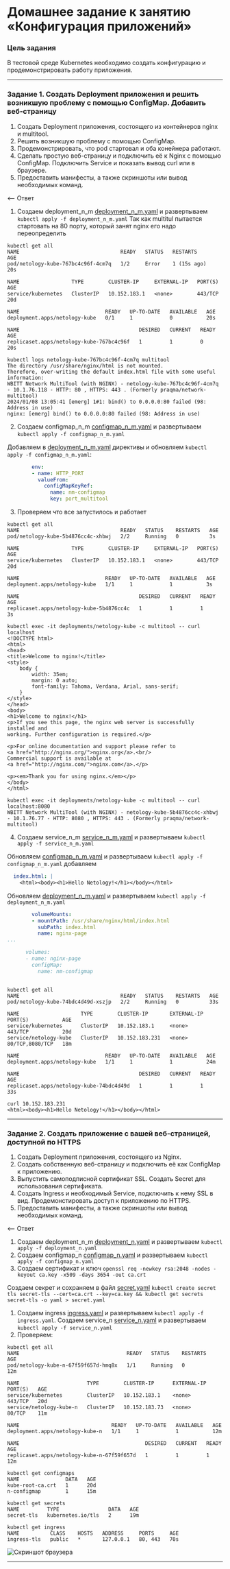 # Домашнее задание к занятию «Конфигурация приложений»

### Цель задания

В тестовой среде Kubernetes необходимо создать конфигурацию и продемонстрировать работу приложения.

------

### Задание 1. Создать Deployment приложения и решить возникшую проблему с помощью ConfigMap. Добавить веб-страницу

1. Создать Deployment приложения, состоящего из контейнеров nginx и multitool.
2. Решить возникшую проблему с помощью ConfigMap.
3. Продемонстрировать, что pod стартовал и оба конейнера работают.
4. Сделать простую веб-страницу и подключить её к Nginx с помощью ConfigMap. Подключить Service и показать вывод curl или в браузере.
5. Предоставить манифесты, а также скриншоты или вывод необходимых команд.

<-- Ответ

1. Создаем deployment_n_m [deployment_n_m.yaml](deployment_n_m.yaml) и развертываем `kubectl apply -f deployment_n_m.yaml`
   Так как multitul пытается стартовать на 80 порту, который занят nginx его надо переопределить

```commandline
kubectl get all
NAME                                 READY   STATUS   RESTARTS      AGE
pod/netology-kube-767bc4c96f-4cm7q   1/2     Error    1 (15s ago)   20s

NAME                 TYPE        CLUSTER-IP     EXTERNAL-IP   PORT(S)   AGE
service/kubernetes   ClusterIP   10.152.183.1   <none>        443/TCP   20d

NAME                            READY   UP-TO-DATE   AVAILABLE   AGE
deployment.apps/netology-kube   0/1     1            0           20s

NAME                                       DESIRED   CURRENT   READY   AGE
replicaset.apps/netology-kube-767bc4c96f   1         1         0       20s

kubectl logs netology-kube-767bc4c96f-4cm7q multitool 
The directory /usr/share/nginx/html is not mounted.
Therefore, over-writing the default index.html file with some useful information:
WBITT Network MultiTool (with NGINX) - netology-kube-767bc4c96f-4cm7q - 10.1.76.118 - HTTP: 80 , HTTPS: 443 . (Formerly praqma/network-multitool)
2024/01/08 13:05:41 [emerg] 1#1: bind() to 0.0.0.0:80 failed (98: Address in use)
nginx: [emerg] bind() to 0.0.0.0:80 failed (98: Address in use)
```

2. Создаем configmap_n_m [configmap_n_m.yaml](configmap_n_m.yaml) и развертываем `kubectl apply -f configmap_n_m.yaml`
   
Добавляем в [deployment_n_m.yaml](deployment_n_m.yaml) директивы и обновляем `kubectl apply -f configmap_n_m.yaml`:

```yaml
        env:
        - name: HTTP_PORT
          valueFrom:
            configMapKeyRef:
              name: nm-configmap
              key: port_multitool
```

3. Проверяем что все запустилось и работает 

```commandline
kubectl get all
NAME                                 READY   STATUS    RESTARTS   AGE
pod/netology-kube-5b4876cc4c-xhbwj   2/2     Running   0          3s

NAME                 TYPE        CLUSTER-IP     EXTERNAL-IP   PORT(S)   AGE
service/kubernetes   ClusterIP   10.152.183.1   <none>        443/TCP   20d

NAME                            READY   UP-TO-DATE   AVAILABLE   AGE
deployment.apps/netology-kube   1/1     1            1           3s

NAME                                       DESIRED   CURRENT   READY   AGE
replicaset.apps/netology-kube-5b4876cc4c   1         1         1       3s

kubectl exec -it deployments/netology-kube -c multitool -- curl localhost
<!DOCTYPE html>
<html>
<head>
<title>Welcome to nginx!</title>
<style>
    body {
        width: 35em;
        margin: 0 auto;
        font-family: Tahoma, Verdana, Arial, sans-serif;
    }
</style>
</head>
<body>
<h1>Welcome to nginx!</h1>
<p>If you see this page, the nginx web server is successfully installed and
working. Further configuration is required.</p>

<p>For online documentation and support please refer to
<a href="http://nginx.org/">nginx.org</a>.<br/>
Commercial support is available at
<a href="http://nginx.com/">nginx.com</a>.</p>

<p><em>Thank you for using nginx.</em></p>
</body>
</html>

kubectl exec -it deployments/netology-kube -c multitool -- curl localhost:8080
WBITT Network MultiTool (with NGINX) - netology-kube-5b4876cc4c-xhbwj - 10.1.76.77 - HTTP: 8080 , HTTPS: 443 . (Formerly praqma/network-multitool)
```

4. Создаем service_n_m [service_n_m.yaml](service_n_m.yaml) и развертываем `kubectl apply -f service_n_m.yaml`

Обновляем [configmap_n_m.yaml](configmap_n_m.yaml) и развертываем `kubectl apply -f configmap_n_m.yaml`
добавляем

```yaml
  index.html: |
    <html><body><h1>Hello Netology!</h1></body></html>
```
Обновляем [deployment_n_m.yaml](deployment_n_m.yaml) и развертываем `kubectl apply -f deployment_n_m.yaml`

```yaml
        volumeMounts:
        - mountPath: /usr/share/nginx/html/index.html
          subPath: index.html
          name: nginx-page
...

      volumes:
      - name: nginx-page
        configMap:
          name: nm-configmap
```

```commandline

kubectl get all
NAME                                 READY   STATUS    RESTARTS   AGE
pod/netology-kube-74bdc4d49d-xszjp   2/2     Running   0          33s

NAME                    TYPE        CLUSTER-IP       EXTERNAL-IP   PORT(S)           AGE
service/kubernetes      ClusterIP   10.152.183.1     <none>        443/TCP           20d
service/netology-kube   ClusterIP   10.152.183.231   <none>        80/TCP,8080/TCP   18m

NAME                            READY   UP-TO-DATE   AVAILABLE   AGE
deployment.apps/netology-kube   1/1     1            1           24m

NAME                                       DESIRED   CURRENT   READY   AGE
replicaset.apps/netology-kube-74bdc4d49d   1         1         1       33s

curl 10.152.183.231
<html><body><h1>Hello Netology!</h1></body></html>
```


------

### Задание 2. Создать приложение с вашей веб-страницей, доступной по HTTPS 

1. Создать Deployment приложения, состоящего из Nginx.
2. Создать собственную веб-страницу и подключить её как ConfigMap к приложению.
3. Выпустить самоподписной сертификат SSL. Создать Secret для использования сертификата.
4. Создать Ingress и необходимый Service, подключить к нему SSL в вид. Продемонстировать доступ к приложению по HTTPS. 
4. Предоставить манифесты, а также скриншоты или вывод необходимых команд.

<-- Ответ

1.  Создаем deployment_n_m [deployment_n.yaml](deployment_n.yaml) и развертываем `kubectl apply -f deployment_n.yaml`
2.  Создаем configmap_n [configmap_n.yaml](configmap_n.yaml) и развертываем `kubectl apply -f configmap_n.yaml`
3.  Создаем сертификат и ключ `openssl req -newkey rsa:2048 -nodes -keyout ca.key -x509 -days 3654 -out ca.crt`

Создаем секрет и сохраняем в файл [secret.yaml](secret.yaml)
`kubectl create secret tls secret-tls --cert=ca.crt --key=ca.key && kubectl get secrets secret-tls -o yaml > secret.yaml` 

1.  Создаем ingress [ingress.yaml](ingress.yaml) и развертываем `kubectl apply -f ingress.yaml`. Создаем service_n [service_n.yaml](service_n.yaml) и развертываем `kubectl apply -f service_n.yaml`
2.  Проверяем:
   
```commandline
kubectl get all
NAME                                   READY   STATUS    RESTARTS   AGE
pod/netology-kube-n-67f59f657d-hmq8x   1/1     Running   0          12m

NAME                      TYPE        CLUSTER-IP      EXTERNAL-IP   PORT(S)   AGE
service/kubernetes        ClusterIP   10.152.183.1    <none>        443/TCP   20d
service/netology-kube-n   ClusterIP   10.152.183.73   <none>        80/TCP    11m

NAME                              READY   UP-TO-DATE   AVAILABLE   AGE
deployment.apps/netology-kube-n   1/1     1            1           12m

NAME                                         DESIRED   CURRENT   READY   AGE
replicaset.apps/netology-kube-n-67f59f657d   1         1         1       12m

kubectl get configmaps 
NAME               DATA   AGE
kube-root-ca.crt   1      20d
n-configmap        1      15m

kubectl get secrets 
NAME         TYPE                DATA   AGE
secret-tls   kubernetes.io/tls   2      19m

kubectl get ingress
NAME          CLASS    HOSTS   ADDRESS     PORTS     AGE
ingress-tls   public   *       127.0.0.1   80, 443   70s
```

![Скриншот браузера ](../../img/2024-01-08_17-44-35.png)

------
